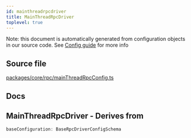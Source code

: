 ```yaml
---
id: mainthreadrpcdriver
title: MainThreadRpcDriver
toplevel: true
---
```


Note: this document is automatically generated from configuration objects in our
source code. See [Config guide](/docs/config_guide) for more info

## Source file

[packages/core/rpc/mainThreadRpcConfig.ts](https://github.com/GMOD/jbrowse-components/blob/main/packages/core/rpc/mainThreadRpcConfig.ts)

## Docs

## MainThreadRpcDriver - Derives from

```js
baseConfiguration: BaseRpcDriverConfigSchema
```

